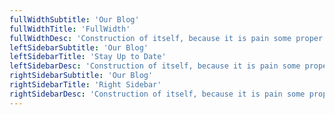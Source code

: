 ```yaml
---
fullWidthSubtitle: 'Our Blog'
fullWidthTitle: 'FullWidth'
fullWidthDesc: 'Construction of itself, because it is pain some proper style design occur are pleasure'
leftSidebarSubtitle: 'Our Blog'
leftSidebarTitle: 'Stay Up to Date'
leftSidebarDesc: 'Construction of itself, because it is pain some proper style design occur are pleasure'
rightSidebarSubtitle: 'Our Blog'
rightSidebarTitle: 'Right Sidebar'
rightSidebarDesc: 'Construction of itself, because it is pain some proper style design occur are pleasure'
---
```

